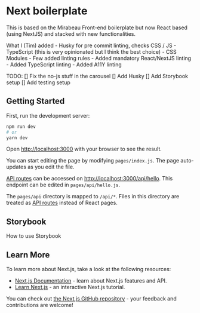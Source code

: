 # Next boilerplate

This is based on the Mirabeau Front-end boilerplate but now React based (using NextJS) and stacked with new functionalities.

What I (Tim) added
    - Husky for pre commit linting, checks CSS / JS
    - TypeScript (this is very opinionated but I think the best choice)
    - CSS Modules
    - Few added linting rules
        - Added mandatory React/NextJS linting
        - Added TypeScript linting
        - Added A11Y linting

TODO:
    [] Fix the no-js stuff in the carousel
    [] Add Husky
    [] Add Storybook setup
    [] Add testing setup

## Getting Started

First, run the development server:

```bash
npm run dev
# or
yarn dev
```

Open [http://localhost:3000](http://localhost:3000) with your browser to see the result.

You can start editing the page by modifying `pages/index.js`. The page auto-updates as you edit the file.

[API routes](https://nextjs.org/docs/api-routes/introduction) can be accessed on [http://localhost:3000/api/hello](http://localhost:3000/api/hello). This endpoint can be edited in `pages/api/hello.js`.

The `pages/api` directory is mapped to `/api/*`. Files in this directory are treated as [API routes](https://nextjs.org/docs/api-routes/introduction) instead of React pages.


## Storybook
How to use Storybook

## Learn More

To learn more about Next.js, take a look at the following resources:

- [Next.js Documentation](https://nextjs.org/docs) - learn about Next.js features and API.
- [Learn Next.js](https://nextjs.org/learn) - an interactive Next.js tutorial.

You can check out [the Next.js GitHub repository](https://github.com/vercel/next.js/) - your feedback and contributions are welcome!
